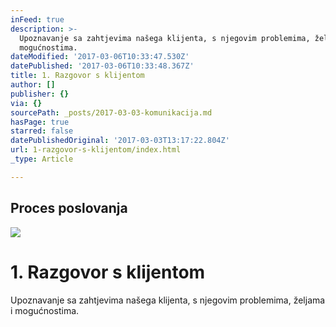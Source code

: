 ```yaml
---
inFeed: true
description: >-
  Upoznavanje sa zahtjevima našega klijenta, s njegovim problemima, željama i
  mogućnostima.
dateModified: '2017-03-06T10:33:47.530Z'
datePublished: '2017-03-06T10:33:48.367Z'
title: 1. Razgovor s klijentom
author: []
publisher: {}
via: {}
sourcePath: _posts/2017-03-03-komunikacija.md
hasPage: true
starred: false
datePublishedOriginal: '2017-03-03T13:17:22.804Z'
url: 1-razgovor-s-klijentom/index.html
_type: Article

---
```

## Proces poslovanja
![](https://the-grid-user-content.s3-us-west-2.amazonaws.com/767cd3d3-9bba-4313-94b9-c4277e87f642.jpg)

# 1\. Razgovor s klijentom

Upoznavanje sa zahtjevima našega klijenta, s njegovim problemima, željama i mogućnostima.